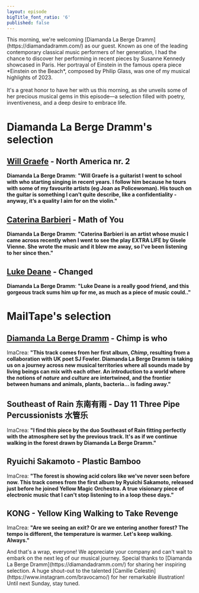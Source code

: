 ```yaml
---
layout: episode
bigTitle_font_ratio: '6'
published: false
---
```

<p id="introduction">
	This morning, we're welcoming [Diamanda La Berge Dramm](https://diamandadramm.com/) as our guest. Known as one of the leading contemporary classical music performers of her generation, I had the chance to discover her performing in recent pieces by Susanne Kennedy showcased in Paris. Her portrayal of Einstein in the famous opera piece *Einstein on the Beach*, composed by Philip Glass, was one of my musical highlights of 2023.
	<br><br>It's a great honor to have her with us this morning, as she unveils some of her precious musical gems in this episode—a selection filled with poetry, inventiveness, and a deep desire to embrace life.
</p>

# Diamanda La Berge Dramm's selection

## [Will Graefe](https://willgraefe.bandcamp.com/album/north-america) - North America nr. 2

**Diamanda La Berge Dramm**: **"**Will Graefe is a guitarist I went to school with who starting singing in recent years. I follow him because he tours with some of my favourite artists (eg Joan as Policewoman). His touch on the guitar is something I can’t quite describe, like a confidentiality - anyway, it’s a quality I aim for on the violin.**"**

## [Caterina Barbieri](https://caterinabarbieri.bandcamp.com/album/myuthafoo) - Math of You 

**Diamanda La Berge Dramm**: **"**Caterina Barbieri is an artist whose music I came across recently when I went to see the play EXTRA LIFE by Gisele Vienne. She wrote the music and it blew me away, so I’ve been listening to her since then.**"**

## [Luke Deane](https://lukedeane.today/Footsteps-On-The-Wall) - Changed

**Diamanda La Berge Dramm**: **"**Luke Deane is a really good friend, and this gorgeous track sums him up for me, as much as a piece of music could..**"**

# MailTape's selection

## [Diamanda La Berge Dramm](https://diamandadramm.com/) - Chimp is who

ImaCrea: **"**This track comes from her first album, *Chimp*, resulting from a collaboration with UK poet SJ Fowler. Diamanda La Berge Dramm is taking us on a journey across new musical territories where all sounds made by living beings can mix with each other. An introduction to a world where the notions of *nature* and *culture* are intertwined, and the frontier between humans and animals, plants, bacteria... is fading away.**"**

## Southeast of Rain 东南有雨 - Day 11 Three Pipe Percussionists 水管乐

ImaCrea: **"**I find this piece by the duo Southeast of Rain fitting perfectly with the atmosphere set by the previous track. It's as if we continue walking in the forest drawn by Diamanda La Berge Dramm.**"**

## Ryuichi Sakamoto - Plastic Bamboo

ImaCrea: **"**The forest is showing acid colors like we've never seen before now. This track comes from the first album by Ryuichi Sakamoto, released just before he joined Yellow Magic Orchestra. A true visionary piece of electronic music that I can't stop listening to in a loop these days.**"**

## KONG - Yellow King Walking to Take Revenge

ImaCrea: **"**Are we seeing an exit? Or are we entering another forest? The tempo is different, the temperature is warmer. Let's keep walking. Always.**"**

<p id="outroduction">And that's a wrap, everyone! We appreciate your company and can't wait to embark on the next leg of our musical journey. Special thanks to [Diamanda La Berge Dramm](https://diamandadramm.com/) for sharing her inspiring selection. A huge shout-out to the talented [Camille Celestin](https://www.instagram.com/bravocamo/) for her remarkable illustration! Until next Sunday, stay tuned.</p>
